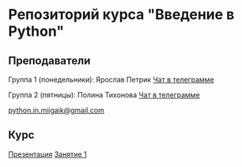 # Репозиторий курса "Введение в Python"
## Преподаватели
Группа 1 (понедельники): Ярослав Петрик
[Чат в телеграмме](https://t.me/joinchat/ByD92xDDtKipI4RTR5reTw)

Группа 2 (пятницы): Полина Тихонова
[Чат в телеграмме](https://t.me/joinchat/ByD92w_lZVwrJ6vQ9C26oA)

python.in.miigaik@gmail.com

## Курс
[Презентация](https://pythonmiigaik.github.io/coursework/course_presentation/course_presentation/)
[Занятие 1](https://github.com/pythonmiigaik/pythonmiigaik.github.io/blob/master/Seminar_08.10.18/Firstlesson.ipynb)
